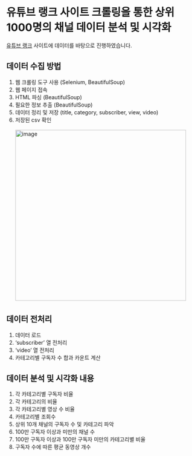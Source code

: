 # 유튜브 랭크 사이트 크롤링을 통한 상위 1000명의 채널 데이터 분석 및 시각화
[유튜브 랭크](https://youtube-rank.com/board/bbs/board.php?bo_table=youtube) 사이트에 데이터를 바탕으로 진행하였습니다.
<br>

## 데이터 수집 방법
1. 웹 크롤링 도구 사용 (Selenium, BeautifulSoup)
2. 웹 페이지 접속
3. HTML 파싱 (BeautifulSoup)
4. 필요한 정보 추출 (BeautifulSoup)
5. 데이터 정리 및 저장 (title, category, subscriber, view, video)
6. 저장된 csv 확인
   <br><br>
   <img width="452" alt="image" src="https://github.com/ikk5515/bigData_project/assets/22267184/5544cc85-1684-42cb-b889-28880bb7c927">


## 데이터 전처리 
1. 데이터 로드
2. ‘subscriber’ 열 전처리
3. ‘video’ 열 전처리
4. 카테고리별 구독자 수 합과 카운트 계산

## 데이터 분석 및 시각화 내용
1. 각 카테고리별 구독자 비율
2. 각 카테고리의 비율
3. 각 카테고리별 영상 수 비율
4. 카테고리별 조회수
5. 상위 10개 채널의 구독자 수 및 카테고리 파악
6. 100만 구독자 이상과 미만의 채널 수
7. 100만 구독자 이상과 100만 구독자 미만의 카테고리별 비율
8. 구독자 수에 따른 평균 동영상 개수

